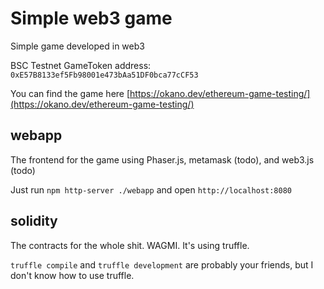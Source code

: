 # Simple web3 game
Simple game developed in web3

BSC Testnet GameToken address: `0xE57B8133ef5Fb98001e473bAa51DF0bca77cCF53`

You can find the game here [https://okano.dev/ethereum-game-testing/](https://okano.dev/ethereum-game-testing/)

## webapp
The frontend for the game using Phaser.js, metamask (todo), and web3.js (todo)

Just run `npm http-server ./webapp` and open `http://localhost:8080`

## solidity
The contracts for the whole shit. WAGMI. It's using truffle.

`truffle compile` and `truffle development` are probably your friends, but I don't know how to use truffle.

